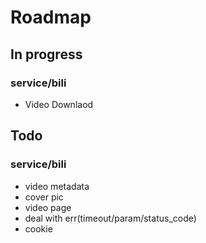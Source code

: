# Roadmap

## In progress
### service/bili
- Video Downlaod

## Todo
### service/bili
- video metadata
- cover pic
- video page
- deal with err(timeout/param/status_code)
- cookie